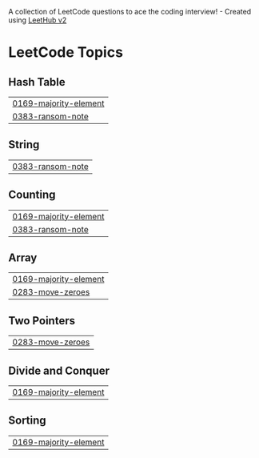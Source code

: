 A collection of LeetCode questions to ace the coding interview! - Created using [LeetHub v2](https://github.com/arunbhardwaj/LeetHub-2.0)
<!---LeetCode Topics Start-->
# LeetCode Topics
## Hash Table
|  |
| ------- |
| [0169-majority-element](https://github.com/JoeTP/ProblemSolving/tree/master/0169-majority-element) |
| [0383-ransom-note](https://github.com/JoeTP/ProblemSolving/tree/master/0383-ransom-note) |
## String
|  |
| ------- |
| [0383-ransom-note](https://github.com/JoeTP/ProblemSolving/tree/master/0383-ransom-note) |
## Counting
|  |
| ------- |
| [0169-majority-element](https://github.com/JoeTP/ProblemSolving/tree/master/0169-majority-element) |
| [0383-ransom-note](https://github.com/JoeTP/ProblemSolving/tree/master/0383-ransom-note) |
## Array
|  |
| ------- |
| [0169-majority-element](https://github.com/JoeTP/ProblemSolving/tree/master/0169-majority-element) |
| [0283-move-zeroes](https://github.com/JoeTP/ProblemSolving/tree/master/0283-move-zeroes) |
## Two Pointers
|  |
| ------- |
| [0283-move-zeroes](https://github.com/JoeTP/ProblemSolving/tree/master/0283-move-zeroes) |
## Divide and Conquer
|  |
| ------- |
| [0169-majority-element](https://github.com/JoeTP/ProblemSolving/tree/master/0169-majority-element) |
## Sorting
|  |
| ------- |
| [0169-majority-element](https://github.com/JoeTP/ProblemSolving/tree/master/0169-majority-element) |
<!---LeetCode Topics End-->